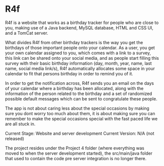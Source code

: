 # R4f
R4f is a website that works as a birthday tracker for people who are close to you, making use of a Java backend, MySQL database, HTML and CSS UI, and a TomCat server. 

What divides R4f from other birthday trackers is the way you get the birthdays of those important people onto your calendar. As a user, you get your own calendar assigned to you, which comes with a link to a survey, this link can be shared onto your social media, and as people start filling this survey with their basic birthday information (day, month, year, name, last name, social media link/s), R4f automatically allocates some space in your calendar to fit that persons birthday in order to remind you of it.

In order to get the notification across, R4f sends you an email on the days of your calendar where a birthday has been allocated, along with the information of the person related to the birthday and a set of randomized possible default messages which can be sent to congratulate these people.

The app is not about caring less about the special occasions by making sure you dont worry too much about them, it is about making sure you can remember to make the special occasions special with the fast paced life we are all stuck in.


Current Stage: Website and server development
Current Version: N/A (not released)

The project resides under the Project 4 folder (where everything was moved to when the server development started), the src/main/java folder that used to contain the code pre server integration is no longer there.
